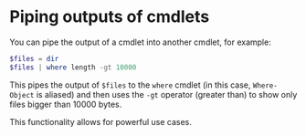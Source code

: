 # Piping outputs of cmdlets

You can pipe the output of a cmdlet into another cmdlet, for example:

```powershell
$files = dir
$files | where length -gt 10000
```

This pipes the output of `$files` to the `where` cmdlet (in this case, `Where-Object` is aliased) and then uses the `-gt` operator (greater than) to show only files bigger than 10000 bytes.

This functionality allows for powerful use cases.